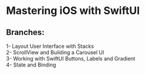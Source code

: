 # Mastering iOS with SwiftUI

## Branches:
1- Layout User Interface with Stacks <br>
2- ScrollView and  Building a Carousel UI<br>
3- Working with SwiftUI Buttons, Labels and Gradient<br>
4- State and Binding
